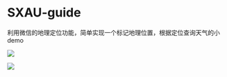 # SXAU-guide

利用微信的地理定位功能，简单实现一个标记地理位置，根据定位查询天气的小demo

![](./效果图/IMG_0542(20190306-001955).jpg)

![](./效果图/IMG_0543(20190306-002032).jpg)

